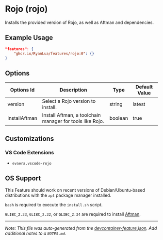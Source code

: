 
# Rojo (rojo)

Installs the provided version of Rojo, as well as Aftman and dependencies.

## Example Usage

```json
"features": {
    "ghcr.io/RyanLua/features/rojo:0": {}
}
```

## Options

| Options Id | Description | Type | Default Value |
|-----|-----|-----|-----|
| version | Select a Rojo version to install. | string | latest |
| installAftman | Install Aftman, a toolchain manager for tools like Rojo. | boolean | true |

## Customizations

### VS Code Extensions

- `evaera.vscode-rojo`



## OS Support

This Feature should work on recent versions of Debian/Ubuntu-based distributions with the `apt` package manager installed.

`bash` is required to execute the `install.sh` script.

`GLIBC_2.33`, `GLIBC_2.32`, or `GLIBC_2.34` are required to install [Aftman](https://github.com/LPGhatguy/aftman).

---

_Note: This file was auto-generated from the [devcontainer-feature.json](https://github.com/RyanLua/features/blob/main/src/rojo/devcontainer-feature.json).  Add additional notes to a `NOTES.md`._
